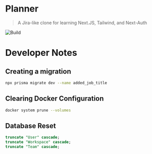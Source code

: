 # Planner

> A Jira-like clone for learning Next.JS, Tailwind, and Next-Auth

![Build](https://github.com/dv297/planner/actions/workflows/nextjs.yml/badge.svg)

# Developer Notes

## Creating a migration

```bash
npx prisma migrate dev --name added_job_title
```

## Clearing Docker Configuration

```bash
docker system prune --volumes
```

## Database Reset

```sql
truncate "User" cascade;
truncate "Workspace" cascade;
truncate "Team" cascade;
```
